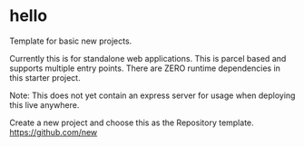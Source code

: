 # hello
Template for basic new projects.

Currently this is for standalone web applications.
This is parcel based and supports multiple entry points.
There are ZERO runtime dependencies in this starter project.

Note: This does not yet contain an express server for usage when deploying this live anywhere.

Create a new project and choose this as the Repository template.
https://github.com/new
